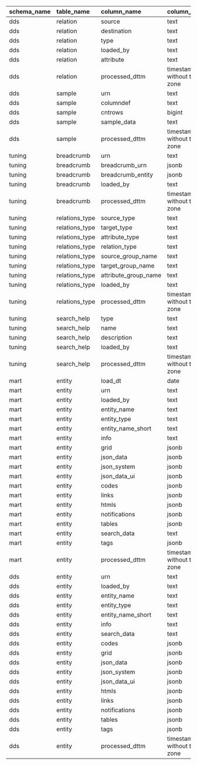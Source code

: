 | schema_name   | table_name     | column_name          | column_type                 |   ordinal_position |
|:--------------|:---------------|:---------------------|:----------------------------|-------------------:|
| dds           | relation       | source               | text                        |                  1 |
| dds           | relation       | destination          | text                        |                  2 |
| dds           | relation       | type                 | text                        |                  3 |
| dds           | relation       | loaded_by            | text                        |                  4 |
| dds           | relation       | attribute            | text                        |                  5 |
| dds           | relation       | processed_dttm       | timestamp without time zone |                  6 |
| dds           | sample         | urn                  | text                        |                  1 |
| dds           | sample         | columndef            | text                        |                  2 |
| dds           | sample         | cntrows              | bigint                      |                  3 |
| dds           | sample         | sample_data          | text                        |                  4 |
| dds           | sample         | processed_dttm       | timestamp without time zone |                  5 |
| tuning        | breadcrumb     | urn                  | text                        |                  1 |
| tuning        | breadcrumb     | breadcrumb_urn       | jsonb                       |                  2 |
| tuning        | breadcrumb     | breadcrumb_entity    | jsonb                       |                  3 |
| tuning        | breadcrumb     | loaded_by            | text                        |                  4 |
| tuning        | breadcrumb     | processed_dttm       | timestamp without time zone |                  5 |
| tuning        | relations_type | source_type          | text                        |                  1 |
| tuning        | relations_type | target_type          | text                        |                  2 |
| tuning        | relations_type | attribute_type       | text                        |                  3 |
| tuning        | relations_type | relation_type        | text                        |                  4 |
| tuning        | relations_type | source_group_name    | text                        |                  5 |
| tuning        | relations_type | target_group_name    | text                        |                  6 |
| tuning        | relations_type | attribute_group_name | text                        |                  7 |
| tuning        | relations_type | loaded_by            | text                        |                  8 |
| tuning        | relations_type | processed_dttm       | timestamp without time zone |                  9 |
| tuning        | search_help    | type                 | text                        |                  1 |
| tuning        | search_help    | name                 | text                        |                  2 |
| tuning        | search_help    | description          | text                        |                  3 |
| tuning        | search_help    | loaded_by            | text                        |                  4 |
| tuning        | search_help    | processed_dttm       | timestamp without time zone |                  5 |
| mart          | entity         | load_dt              | date                        |                  1 |
| mart          | entity         | urn                  | text                        |                  2 |
| mart          | entity         | loaded_by            | text                        |                  3 |
| mart          | entity         | entity_name          | text                        |                  4 |
| mart          | entity         | entity_type          | text                        |                  5 |
| mart          | entity         | entity_name_short    | text                        |                  6 |
| mart          | entity         | info                 | text                        |                  7 |
| mart          | entity         | grid                 | jsonb                       |                  8 |
| mart          | entity         | json_data            | jsonb                       |                  9 |
| mart          | entity         | json_system          | jsonb                       |                 10 |
| mart          | entity         | json_data_ui         | jsonb                       |                 11 |
| mart          | entity         | codes                | jsonb                       |                 12 |
| mart          | entity         | links                | jsonb                       |                 13 |
| mart          | entity         | htmls                | jsonb                       |                 14 |
| mart          | entity         | notifications        | jsonb                       |                 15 |
| mart          | entity         | tables               | jsonb                       |                 16 |
| mart          | entity         | search_data          | text                        |                 17 |
| mart          | entity         | tags                 | jsonb                       |                 18 |
| mart          | entity         | processed_dttm       | timestamp without time zone |                 19 |
| dds           | entity         | urn                  | text                        |                  1 |
| dds           | entity         | loaded_by            | text                        |                  2 |
| dds           | entity         | entity_name          | text                        |                  3 |
| dds           | entity         | entity_type          | text                        |                  4 |
| dds           | entity         | entity_name_short    | text                        |                  5 |
| dds           | entity         | info                 | text                        |                  6 |
| dds           | entity         | search_data          | text                        |                  7 |
| dds           | entity         | codes                | jsonb                       |                  8 |
| dds           | entity         | grid                 | jsonb                       |                  9 |
| dds           | entity         | json_data            | jsonb                       |                 10 |
| dds           | entity         | json_system          | jsonb                       |                 11 |
| dds           | entity         | json_data_ui         | jsonb                       |                 12 |
| dds           | entity         | htmls                | jsonb                       |                 13 |
| dds           | entity         | links                | jsonb                       |                 14 |
| dds           | entity         | notifications        | jsonb                       |                 15 |
| dds           | entity         | tables               | jsonb                       |                 16 |
| dds           | entity         | tags                 | jsonb                       |                 17 |
| dds           | entity         | processed_dttm       | timestamp without time zone |                 18 |